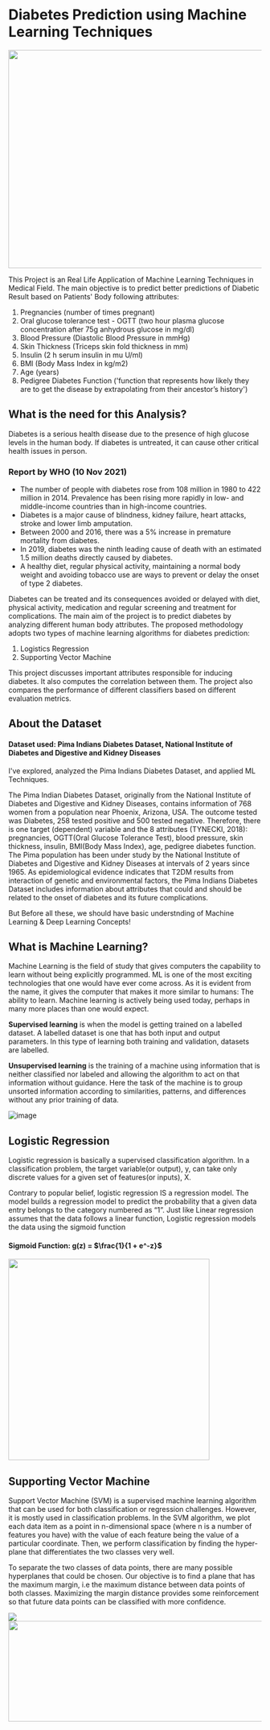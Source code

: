 # Diabetes Prediction using Machine Learning Techniques

<img src="https://user-images.githubusercontent.com/107324616/179756553-012c7e06-3ef5-46fd-8a09-2aa180ebd153.png" width="724" height="434">

This Project is an Real Life Application of Machine Learning Techniques in Medical Field. The main objective is to predict better predictions of Diabetic Result based on Patients' Body following attributes:
1. Pregnancies (number of times pregnant)
2. Oral glucose tolerance test - OGTT (two hour plasma glucose concentration after 75g anhydrous glucose in mg/dl)
3. Blood Pressure (Diastolic Blood Pressure in mmHg)
4. Skin Thickness (Triceps skin fold thickness in mm)
5. Insulin (2 h serum insulin in mu U/ml)
6. BMI (Body Mass Index in kg/m2)
7. Age (years)
8. Pedigree Diabetes Function ('function that represents how likely they are to get the disease by extrapolating from their ancestor’s history')

## What is the need for this Analysis?

Diabetes is a serious health disease due to the presence of high glucose levels in the human body. If diabetes is untreated, it can cause other critical health issues in person. 

### Report by WHO (10 Nov 2021)
- The number of people with diabetes rose from 108 million in 1980 to 422 million in 2014. Prevalence has been rising more rapidly in low- and middle-income countries than in high-income countries.
- Diabetes is a major cause of blindness, kidney failure, heart attacks, stroke and lower limb amputation.
- Between 2000 and 2016, there was a 5% increase in premature mortality from diabetes.
- In 2019, diabetes was the ninth leading cause of death with an estimated 1.5 million deaths directly caused by diabetes.
- A healthy diet, regular physical activity, maintaining a normal body weight and avoiding tobacco use are ways to prevent or delay the onset of type 2 diabetes.

Diabetes can be treated and its consequences avoided or delayed with diet, physical activity, medication and regular screening and treatment for complications. The main aim of the project is to predict diabetes by analyzing different human body attributes. The proposed methodology adopts two types of machine learning algorithms for diabetes prediction:
1. Logistics Regression
2. Supporting Vector Machine

This project discusses important attributes responsible for inducing diabetes. It also computes the correlation between them. The project also compares the performance of different classifiers based on different evaluation metrics.

## About the Dataset

#### Dataset used: Pima Indians Diabetes Dataset, National Institute of Diabetes and Digestive and Kidney Diseases

I've explored, analyzed the Pima Indians Diabetes Dataset, and applied ML Techniques.

The Pima Indian Diabetes Dataset, originally from the National Institute of Diabetes and Digestive and Kidney Diseases, contains information of 768 women from a population near Phoenix, Arizona, USA. The outcome tested was Diabetes, 258 tested positive and 500 tested negative. Therefore, there is one target (dependent) variable and the 8 attributes (TYNECKI, 2018): pregnancies, OGTT(Oral Glucose Tolerance Test), blood pressure, skin thickness, insulin, BMI(Body Mass Index), age, pedigree diabetes function. The Pima population has been under study by the National Institute of Diabetes and Digestive and Kidney Diseases at intervals of 2 years since 1965. As epidemiological evidence indicates that T2DM results from interaction of genetic and environmental factors, the Pima Indians Diabetes Dataset includes information about attributes that could and should be related to the onset of diabetes and its future complications.

But Before all these, we should have basic understnding of Machine Learning & Deep Learning Concepts!

## What is Machine Learning?

Machine Learning is the field of study that gives computers the capability to learn without being explicitly programmed. ML is one of the most exciting technologies that one would have ever come across. As it is evident from the name, it gives the computer that makes it more similar to humans: The ability to learn. Machine learning is actively being used today, perhaps in many more places than one would expect.

**Supervised learning** is when the model is getting trained on a labelled dataset. A labelled dataset is one that has both input and output parameters. In this type of learning both training and validation, datasets are labelled.

**Unsupervised learning** is the training of a machine using information that is neither classified nor labeled and allowing the algorithm to act on that information without guidance. Here the task of the machine is to group unsorted information according to similarities, patterns, and differences without any prior training of data.

![image](https://user-images.githubusercontent.com/107324616/176885992-928d2320-50ae-4fa6-921b-509ac938ab8e.png)

## Logistic Regression

Logistic regression is basically a supervised classification algorithm. In a classification problem, the target variable(or output), y, can take only discrete values for a given set of features(or inputs), X.

Contrary to popular belief, logistic regression IS a regression model. The model builds a regression model to predict the probability that a given data entry belongs to the category numbered as “1”. Just like Linear regression assumes that the data follows a linear function, Logistic regression models the data using the sigmoid function

#### Sigmoid Function: g(z) = $\frac{1}{1 + e^-z}\$

<img src="https://user-images.githubusercontent.com/107324616/179775279-b2ca154b-9c00-4464-87f2-8c7d1b1a4390.png" width="400" height="400">

## Supporting Vector Machine

Support Vector Machine (SVM) is a supervised machine learning algorithm that can be used for both classification or regression challenges. However,  it is mostly used in classification problems. In the SVM algorithm, we plot each data item as a point in n-dimensional space (where n is a number of features you have) with the value of each feature being the value of a particular coordinate. Then, we perform classification by finding the hyper-plane that differentiates the two classes very well.

To separate the two classes of data points, there are many possible hyperplanes that could be chosen. Our objective is to find a plane that has the maximum margin, i.e the maximum distance between data points of both classes. Maximizing the margin distance provides some reinforcement so that future data points can be classified with more confidence.

<img src="https://user-images.githubusercontent.com/107324616/179776508-541d72c7-15ef-4934-a283-88f9f09c9192.png"> <img src="https://user-images.githubusercontent.com/107324616/179776778-f233a906-8a55-4f7a-b8a8-ed17bac39c07.png" width="600" height="200">

